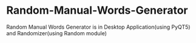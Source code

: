 # Random-Manual-Words-Generator
Random Manual Words Generator is in Desktop Application(using PyQT5) and Randomizer(using Random module)
